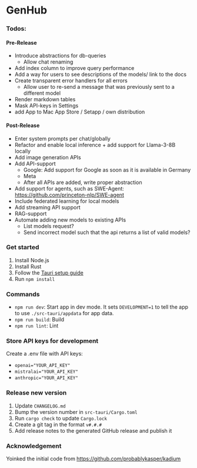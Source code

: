 # GenHub

### Todos:

#### Pre-Release

- Introduce abstractions for db-queries
  - Allow chat renaming
- Add index column to improve query performance
- Add a way for users to see descriptions of the models/ link to the docs
- Create transparent error handlers for all errors
  - Allow user to re-send a message that was previously sent to a different model
- Render markdown tables
- Mask API-keys in Settings
- add App to Mac App Store / Setapp / own distribution

#### Post-Release

- Enter system prompts per chat/globally
- Refactor and enable local inference + add support for Llama-3-8B locally
- Add image generation APIs
- Add API-support
  - Google: Add support for Google as soon as it is available in Germany
  - Meta
  - After all APIs are added, write proper abstraction
- Add support for agents, such as SWE-Agent: https://github.com/princeton-nlp/SWE-agent
- Include federated learning for local models
- Add streaming API support
- RAG-support
- Automate adding new models to existing APIs
  - List models request?
  - Send incorrect model such that the api returns a list of valid models?

### Get started

1. Install Node.js
2. Install Rust
3. Follow the [Tauri setup guide](https://tauri.studio/en/docs/getting-started/intro)
4. Run `npm install`

### Commands

- `npm run dev`: Start app in dev mode. It sets `DEVELOPMENT=1` to tell the app to use `./src-tauri/appdata` for app data.
- `npm run build`: Build
- `npm run lint`: Lint

### Store API keys for development

Create a .env file with API keys:

- `openai="YOUR_API_KEY"`
- `mistralai="YOUR_API_KEY"`
- `anthropic="YOUR_API_KEY"`

### Release new version

1. Update `CHANGELOG.md`
2. Bump the version number in `src-tauri/Cargo.toml`
3. Run `cargo check` to update `Cargo.lock`
4. Create a git tag in the format `v#.#.#`
5. Add release notes to the generated GitHub release and publish it

### Acknowledgement

Yoinked the initial code from https://github.com/probablykasper/kadium
